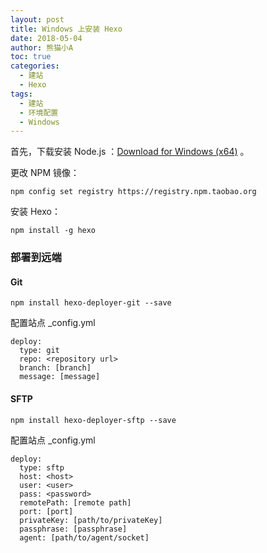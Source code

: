 ```yaml
---
layout: post
title: Windows 上安装 Hexo
date: 2018-05-04
author: 熊猫小A
toc: true
categories: 
  - 建站
  - Hexo
tags:
  - 建站
  - 环境配置
  - Windows
---
```


首先，下载安装 Node.js ：[Download for Windows (x64)](https://nodejs.org/en/) 。

更改 NPM 镜像：

```
npm config set registry https://registry.npm.taobao.org
```

安装 Hexo：

```
npm install -g hexo
```

### 部署到远端

#### Git

```
npm install hexo-deployer-git --save
```

配置站点 _config.yml

```
deploy:
  type: git
  repo: <repository url>
  branch: [branch]
  message: [message]
```

#### SFTP

```
npm install hexo-deployer-sftp --save
```

配置站点 _config.yml

```
deploy:
  type: sftp
  host: <host>
  user: <user>
  pass: <password>
  remotePath: [remote path]
  port: [port]
  privateKey: [path/to/privateKey]
  passphrase: [passphrase]
  agent: [path/to/agent/socket]
```

